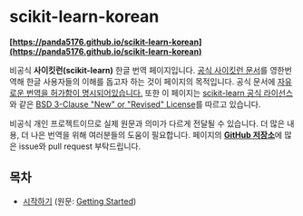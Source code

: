 # scikit-learn-korean
**[https://panda5176.github.io/scikit-learn-korean](https://panda5176.github.io/scikit-learn-korean)**

비공식 **사이킷런(scikit-learn)** 한글 번역 페이지입니다. [공식 사이킷런 문서](https://scikit-learn.org/)를 영한번역해 한글 사용자들의 이해를 돕고자 하는 것이 페이지의 목적입니다. 공식 문서에 [자유로운 번역을 허가함이 명시되어있습니다.](https://scikit-learn.org/dev/related_projects.html#translations-of-scikit-learn-documentation) 또한 이 페이지는 [scikit-learn 공식 라이선스](https://github.com/scikit-learn/scikit-learn/blob/main/COPYING)와 같은 [BSD 3-Clause "New" or "Revised" License](https://github.com/panda5176/scikit-learn-korean/blob/main/LICENSE)를 따르고 있습니다.

비공식 개인 프로젝트이므로 실제 원문과 의미가 다르게 전달될 수 있습니다. 더 많은 내용, 더 나은 번역을 위해 여러분들의 도움이 필요합니다. 페이지의 [**GitHub 저장소**](https://github.com/panda5176/scikit-learn-korean)에 많은 issue와 pull request 부탁드립니다.

## 목차
- [시작하기](getting_started) (원문: [Getting Started](https://scikit-learn.org/stable/getting_started.html))